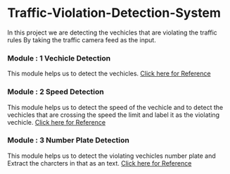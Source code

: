 # Traffic-Violation-Detection-System
In this project we are detecting the vechicles that are violating the traffic rules By taking the traffic camera feed as the input.

### Module : 1 Vechicle Detection
This module helps us to detect the vechicles.
[Click here for Reference](https://github.com/ShankarDhandapani/Traffic-Violation-Detection-System/tree/master/Module-1-Vehicle_Detection-And-Classification-master)
### Module : 2 Speed Detection
This module helps us to detect the speed of the vechicle and to detect the vechicles that are crossing the speed the limit and label it as the violating vechicle.
[Click here for Reference](https://github.com/ShankarDhandapani/Traffic-Violation-Detection-System/tree/master/Module-2-vehicle-speed-check)
### Module : 3 Number Plate Detection
This module helps us to detect the violating vechicles number plate and Extract the charcters in that as an text.
[Click here for Reference](https://github.com/ShankarDhandapani/Traffic-Violation-Detection-System/tree/master/Module-3-license_plate_detection-master)